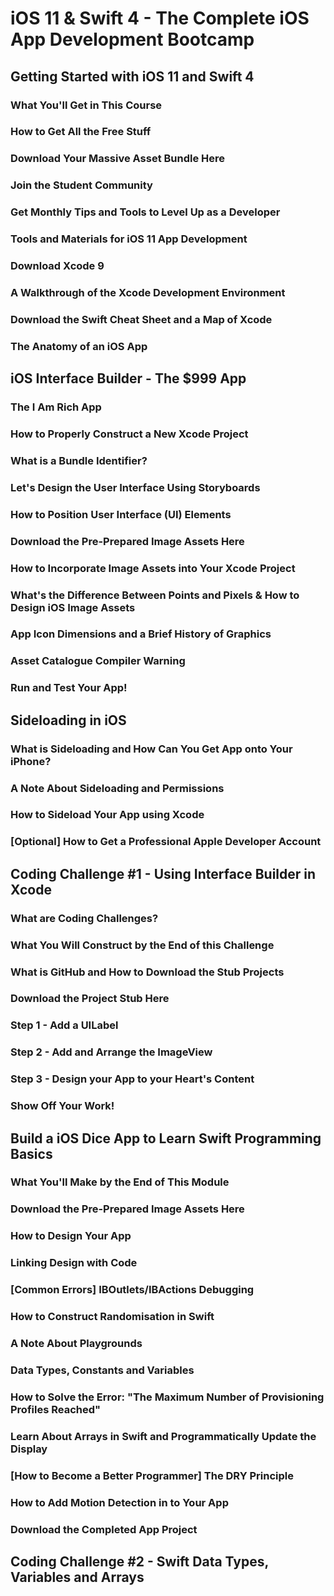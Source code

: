 # iOS 11 & Swift 4 - The Complete iOS App Development Bootcamp #

## Getting Started with iOS 11 and Swift 4 ##
### What You'll Get in This Course ###
### How to Get All the Free Stuff ###
### Download Your Massive Asset Bundle Here ###
### Join the Student Community ###
### Get Monthly Tips and Tools to Level Up as a Developer ###
### Tools and Materials for iOS 11 App Development ###
### Download Xcode 9 ###
### A Walkthrough of the Xcode Development Environment ###
### Download the Swift Cheat Sheet and a Map of Xcode ###
### The Anatomy of an iOS App ###

## iOS Interface Builder - The $999 App ##
### The I Am Rich App ###
### How to Properly Construct a New Xcode Project ###
### What is a Bundle Identifier? ###
### Let's Design the User Interface Using Storyboards ###
### How to Position User Interface (UI) Elements ###
### Download the Pre-Prepared Image Assets Here ###
### How to Incorporate Image Assets into Your Xcode Project ###
### What's the Difference Between Points and Pixels & How to Design iOS Image Assets ###
### App Icon Dimensions and a Brief History of Graphics ###
### Asset Catalogue Compiler Warning ###
### Run and Test Your App! ###

## Sideloading in iOS ##
### What is Sideloading and How Can You Get App onto Your iPhone? ###
### A Note About Sideloading and Permissions ###
### How to Sideload Your App using Xcode ###
### [Optional] How to Get a Professional Apple Developer Account ###

## Coding Challenge #1 - Using Interface Builder in Xcode ##
### What are Coding Challenges? ###
### What You Will Construct by the End of this Challenge ###
### What is GitHub and How to Download the Stub Projects ###
### Download the Project Stub Here ###
### Step 1 - Add a UILabel ###
### Step 2 - Add and Arrange the ImageView ###
### Step 3 - Design your App to your Heart's Content ###
### Show Off Your Work! ###

## Build a iOS Dice App to Learn Swift Programming Basics ##
### What You'll Make by the End of This Module ###
### Download the Pre-Prepared Image Assets Here ###
### How to Design Your App ###
### Linking Design with Code ###
### [Common Errors] IBOutlets/IBActions Debugging ###
### How to Construct Randomisation in Swift ###
### A Note About Playgrounds ###
### Data Types, Constants and Variables ###
### How to Solve the Error: "The Maximum Number of Provisioning Profiles Reached"
### Learn About Arrays in Swift and Programmatically Update the Display ###
### [How to Become a Better Programmer] The DRY Principle ###
### How to Add Motion Detection in to Your App ###
### Download the Completed App Project ###

## Coding Challenge #2 - Swift Data Types, Variables and Arrays ##
### 